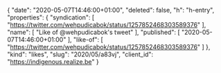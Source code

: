 {
  "date": "2020-05-07T14:46:00+01:00",
  "deleted": false,
  "h": "h-entry",
  "properties": {
    "syndication": [
      "https://twitter.com/wehpudicabok/status/1257852468303589376"
    ],
    "name": [
      "Like of @wehpudicabok's tweet"
    ],
    "published": [
      "2020-05-07T14:46:00+01:00"
    ],
    "like-of": [
      "https://twitter.com/wehpudicabok/status/1257852468303589376"
    ]
  },
  "kind": "likes",
  "slug": "2020/05/a83vj",
  "client_id": "https://indigenous.realize.be"
}
